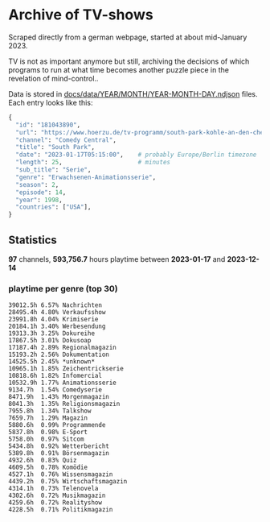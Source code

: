 # Archive of TV-shows

Scraped directly from a german webpage, started at about mid-January 2023.

TV is not as important anymore but still, archiving the decisions of which programs to run at what time
becomes another puzzle piece in the revelation of mind-control.. 

Data is stored in [docs/data/YEAR/MONTH/YEAR-MONTH-DAY.ndjson](docs/data/) files. 
Each entry looks like this:

```python
{
  "id": "181043890", 
  "url": "https://www.hoerzu.de/tv-programm/south-park-kohle-an-den-chefkoch/bid_181043890/", 
  "channel": "Comedy Central", 
  "title": "South Park", 
  "date": "2023-01-17T05:15:00",    # probably Europe/Berlin timezone 
  "length": 25,                     # minutes 
  "sub_title": "Serie", 
  "genre": "Erwachsenen-Animationsserie", 
  "season": 2, 
  "episode": 14, 
  "year": 1998, 
  "countries": ["USA"],
}
```

## Statistics

**97** channels, **593,756.7** hours playtime between **2023-01-17** and **2023-12-14**


### playtime per genre (top 30)

    39012.5h 6.57% Nachrichten
    28495.4h 4.80% Verkaufsshow
    23991.8h 4.04% Krimiserie
    20184.1h 3.40% Werbesendung
    19313.3h 3.25% Dokureihe
    17867.5h 3.01% Dokusoap
    17187.4h 2.89% Regionalmagazin
    15193.2h 2.56% Dokumentation
    14525.5h 2.45% *unknown*
    10965.1h 1.85% Zeichentrickserie
    10818.6h 1.82% Infomercial
    10532.9h 1.77% Animationsserie
    9134.7h  1.54% Comedyserie
    8471.9h  1.43% Morgenmagazin
    8041.3h  1.35% Religionsmagazin
    7955.8h  1.34% Talkshow
    7659.7h  1.29% Magazin
    5880.6h  0.99% Programmende
    5837.8h  0.98% E-Sport
    5758.0h  0.97% Sitcom
    5434.8h  0.92% Wetterbericht
    5389.8h  0.91% Börsenmagazin
    4932.6h  0.83% Quiz
    4609.5h  0.78% Komödie
    4527.1h  0.76% Wissensmagazin
    4439.2h  0.75% Wirtschaftsmagazin
    4314.1h  0.73% Telenovela
    4302.6h  0.72% Musikmagazin
    4259.6h  0.72% Realityshow
    4228.5h  0.71% Politikmagazin
